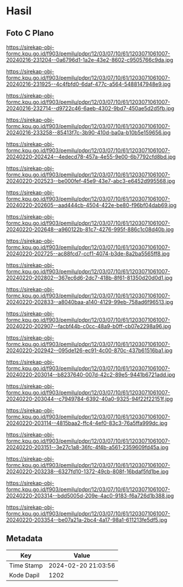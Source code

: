 # Hasil

## Foto C Plano

https://sirekap-obj-formc.kpu.go.id/f903/pemilu/pdpr/12/03/07/10/61/1203071061007-20240216-231204--0a6796d1-1a2e-43e2-8602-c9505766c9da.jpg

https://sirekap-obj-formc.kpu.go.id/f903/pemilu/pdpr/12/03/07/10/61/1203071061007-20240216-231925--4c4fbfd0-6daf-477c-a564-5488147948e9.jpg

https://sirekap-obj-formc.kpu.go.id/f903/pemilu/pdpr/12/03/07/10/61/1203071061007-20240216-232714--d9722c46-6aeb-4302-9bd7-450ae5d2d5fb.jpg

https://sirekap-obj-formc.kpu.go.id/f903/pemilu/pdpr/12/03/07/10/61/1203071061007-20240216-233258--85413f7c-3b90-410d-ba0a-b10b5e159656.jpg

https://sirekap-obj-formc.kpu.go.id/f903/pemilu/pdpr/12/03/07/10/61/1203071061007-20240220-202424--4edecd78-457a-4e55-9e00-6b7792cfd8bd.jpg

https://sirekap-obj-formc.kpu.go.id/f903/pemilu/pdpr/12/03/07/10/61/1203071061007-20240220-202523--be000fef-45e9-43e7-abc3-e6452d995568.jpg

https://sirekap-obj-formc.kpu.go.id/f903/pemilu/pdpr/12/03/07/10/61/1203071061007-20240220-202605--aad444cb-4504-422e-be80-f96bf04dab69.jpg

https://sirekap-obj-formc.kpu.go.id/f903/pemilu/pdpr/12/03/07/10/61/1203071061007-20240220-202648--a960122b-81c7-4276-995f-886c1c08d40b.jpg

https://sirekap-obj-formc.kpu.go.id/f903/pemilu/pdpr/12/03/07/10/61/1203071061007-20240220-202725--ac88fcd7-ccf1-4074-b3de-8a2ba5565ff8.jpg

https://sirekap-obj-formc.kpu.go.id/f903/pemilu/pdpr/12/03/07/10/61/1203071061007-20240220-202802--367ec6d6-2dc7-418b-8f61-81350d20d0d1.jpg

https://sirekap-obj-formc.kpu.go.id/f903/pemilu/pdpr/12/03/07/10/61/1203071061007-20240220-202833--a8040baa-a140-4129-99eb-758ad6f96513.jpg

https://sirekap-obj-formc.kpu.go.id/f903/pemilu/pdpr/12/03/07/10/61/1203071061007-20240220-202907--facbf44b-c0cc-48a9-b0ff-cb07e2298a96.jpg

https://sirekap-obj-formc.kpu.go.id/f903/pemilu/pdpr/12/03/07/10/61/1203071061007-20240220-202942--095de126-ec91-4c00-870c-437b61516ba1.jpg

https://sirekap-obj-formc.kpu.go.id/f903/pemilu/pdpr/12/03/07/10/61/1203071061007-20240220-203014--b8237640-007d-42c2-89e5-9441b6721add.jpg

https://sirekap-obj-formc.kpu.go.id/f903/pemilu/pdpr/12/03/07/10/61/1203071061007-20240220-203044--c7949784-6392-40a0-9325-94f22f22151f.jpg

https://sirekap-obj-formc.kpu.go.id/f903/pemilu/pdpr/12/03/07/10/61/1203071061007-20240220-203114--4815baa2-ffc4-4ef0-83c3-76a5ffa999dc.jpg

https://sirekap-obj-formc.kpu.go.id/f903/pemilu/pdpr/12/03/07/10/61/1203071061007-20240220-203151--3e27c1a8-36fc-4f4b-a561-2359609fd45a.jpg

https://sirekap-obj-formc.kpu.go.id/f903/pemilu/pdpr/12/03/07/10/61/1203071061007-20240220-203238--6327fd10-1372-49cb-808f-16bdaf5fd1be.jpg

https://sirekap-obj-formc.kpu.go.id/f903/pemilu/pdpr/12/03/07/10/61/1203071061007-20240220-203314--bdd5005d-209e-4ac0-9183-f6a726d1b388.jpg

https://sirekap-obj-formc.kpu.go.id/f903/pemilu/pdpr/12/03/07/10/61/1203071061007-20240220-203354--be07a21a-2bc4-4a17-98a1-611213fe5df5.jpg


## Metadata

| Key        | Value               |
| ---------- | ------------------- |
| Time Stamp | 2024-02-20 21:03:56 |
| Kode Dapil | 1202                |



